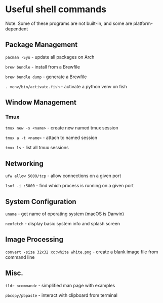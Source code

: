 # Useful shell commands

Note: Some of these programs are not built-in, and some are platform-dependent

## Package Management
`pacman -Syu` - update all packages on Arch

`brew bundle` - install from a Brewfile

`brew bundle dump` - generate a Brewfile

`. venv/bin/activate.fish` - activate a python venv on fish

## Window Management

### Tmux
`tmux new -s <name>` - create new named tmux session

`tmux a -t <name>` - attach to named session

`tmux ls` - list all tmux sessions

## Networking
`ufw allow 5000/tcp` - allow connections on a given port

`lsof -i :5000` - find which process is running on a given port

## System Configuration
`uname` - get name of operating system (macOS is Darwin)

`neofetch` - display basic system info and splash screen

## Image Processing 
`convert -size 32x32 xc:white white.png` - create a blank image file from command line

## Misc.
`tldr <command>` - simplified man page with examples

`pbcopy/pbpaste` - interact with clipboard from terminal
